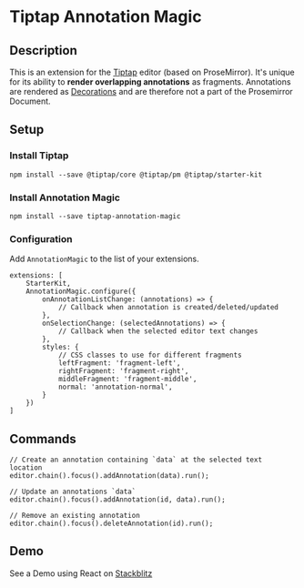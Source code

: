 # Tiptap Annotation Magic
## Description

This is an extension for the [Tiptap](https://github.com/ueberdosis/tiptap) editor (based on ProseMirror). It's unique
for its ability to **render overlapping annotations** as fragments. Annotations are rendered as [Decorations](https://prosemirror.net/docs/ref/#view.Decorations)
and are therefore not a part of the Prosemirror Document.

## Setup

### Install Tiptap

`npm install --save @tiptap/core @tiptap/pm @tiptap/starter-kit`

### Install Annotation Magic

`npm install --save tiptap-annotation-magic`

### Configuration

Add `AnnotationMagic` to the list of your extensions.

```{ts}
extensions: [
    StarterKit,
    AnnotationMagic.configure({
        onAnnotationListChange: (annotations) => {
            // Callback when annotation is created/deleted/updated
        },
        onSelectionChange: (selectedAnnotations) => {
            // Callback when the selected editor text changes
        },
        styles: {
            // CSS classes to use for different fragments
            leftFragment: 'fragment-left',
            rightFragment: 'fragment-right',
            middleFragment: 'fragment-middle',
            normal: 'annotation-normal',
        }
    })
]
```

## Commands

```{ts}
// Create an annotation containing `data` at the selected text location
editor.chain().focus().addAnnotation(data).run();

// Update an annotations `data`
editor.chain().focus().addAnnotation(id, data).run();

// Remove an existing annotation
editor.chain().focus().deleteAnnotation(id).run();
```

## Demo

See a Demo using React on [Stackblitz](https://stackblitz.com/edit/stackblitz-starters-4gxggz?file=src%2FTiptap.tsx)